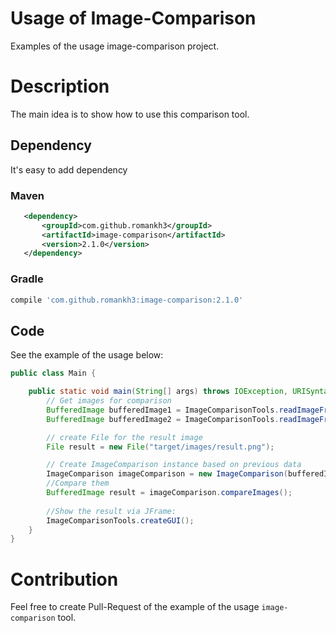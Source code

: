 # Usage of Image-Comparison
Examples of the usage image-comparison project.

# Description
The main idea is to show how to use this comparison tool.

## Dependency
It's easy to add dependency

### Maven
```xml
   <dependency>
       <groupId>com.github.romankh3</groupId>
       <artifactId>image-comparison</artifactId>
       <version>2.1.0</version>
   </dependency>
```

### Gradle
```groovy
compile 'com.github.romankh3:image-comparison:2.1.0'
```

## Code
See the example of the usage below:
```java
public class Main {

    public static void main(String[] args) throws IOException, URISyntaxException {
        // Get images for comparison
        BufferedImage bufferedImage1 = ImageComparisonTools.readImageFromResources("image1.png");
        BufferedImage bufferedImage2 = ImageComparisonTools.readImageFromResources("image2.png");

        // create File for the result image
        File result = new File("target/images/result.png");

        // Create ImageComparison instance based on previous data
        ImageComparison imageComparison = new ImageComparison(bufferedImage1, bufferedImage2, result);
        //Compare them
        BufferedImage result = imageComparison.compareImages();
        
        //Show the result via JFrame:
        ImageComparisonTools.createGUI();
    }
}
```

# Contribution
Feel free to create Pull-Request of the example of the usage `image-comparison` tool.
